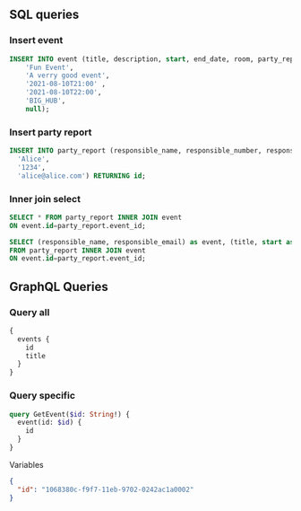 ## SQL queries

### Insert event

```SQL
INSERT INTO event (title, description, start, end_date, room, party_report_id) VALUES (
    'Fun Event',
    'A verry good event',
    '2021-08-10T21:00' ,
    '2021-08-10T22:00',
    'BIG_HUB',
    null);
```

### Insert party report

```SQL
INSERT INTO party_report (responsible_name, responsible_number, responsible_email) VALUES (
  'Alice',
  '1234',
  'alice@alice.com') RETURNING id;
```

### Inner join select

```SQL
SELECT * FROM party_report INNER JOIN event
ON event.id=party_report.event_id;
```

```SQL
SELECT (responsible_name, responsible_email) as event, (title, start as start) as party_report
FROM party_report INNER JOIN event
ON event.id=party_report.event_id;
```

## GraphQL Queries

### Query all

```GraphQL
{
  events {
    id
    title
  }
}
```

### Query specific

```GraphQL
query GetEvent($id: String!) {
  event(id: $id) {
    id
  }
}
```

Variables

```json
{
  "id": "1068380c-f9f7-11eb-9702-0242ac1a0002"
}
```
